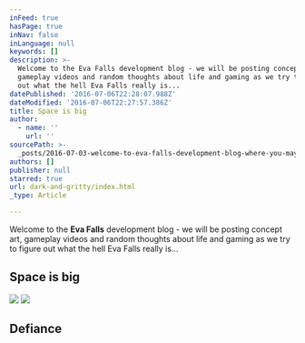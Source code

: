 ```yaml
---
inFeed: true
hasPage: true
inNav: false
inLanguage: null
keywords: []
description: >-
  Welcome to the Eva Falls development blog - we will be posting concept art,
  gameplay videos and random thoughts about life and gaming as we try to figure
  out what the hell Eva Falls really is...
datePublished: '2016-07-06T22:28:07.988Z'
dateModified: '2016-07-06T22:27:57.386Z'
title: Space is big
author:
  - name: ''
    url: ''
sourcePath: >-
  _posts/2016-07-03-welcome-to-eva-falls-development-blog-where-you-may-find-co.md
authors: []
publisher: null
starred: true
url: dark-and-gritty/index.html
_type: Article

---
```

Welcome to the **Eva Falls** development blog - we will be posting concept art, gameplay videos and random thoughts about life and gaming as we try to figure out what the hell Eva Falls really is...

## Space is big
![](https://imgflo.herokuapp.com/graph/vahj1ThiexotieMo/1014a5131454b1b0ba2df443d42dd651/croprotate.png?cropheight=1800&cropwidth=1272&degrees=0&input=https%3A%2F%2Fthe-grid-user-content.s3-us-west-2.amazonaws.com%2F5bdf8984-9907-41bd-8573-67f991f229b9.png&x=0&y=0)
![](https://the-grid-user-content.s3-us-west-2.amazonaws.com/97b5c5e8-bf94-4ea4-aaa9-df6723a405c1.png)

## Defiance